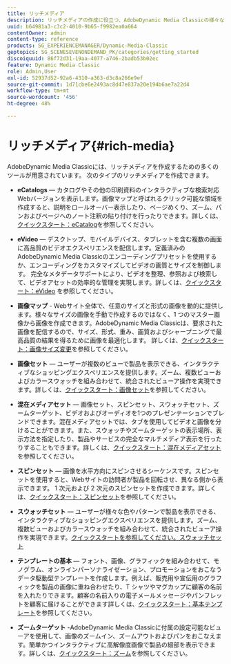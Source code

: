 ```yaml
---
title: リッチメディア
description: リッチメディアの作成に役立つ、AdobeDynamic Media Classicの様々なツールについて説明します。
uuid: b64981a3-c3c2-4010-9b65-f9982ea0a664
contentOwner: admin
content-type: reference
products: SG_EXPERIENCEMANAGER/Dynamic-Media-Classic
geptopics: SG_SCENESEVENONDEMAND_PK/categories/getting_started
discoiquuid: 86f72d31-19aa-4077-a746-2badb53b02ec
feature: Dynamic Media Classic
role: Admin,User
exl-id: 52937d52-92a6-4310-a363-d3c8a266e9ef
source-git-commit: 1d71cbe6e2493ac8d47e837a20e194b6ae7a22d4
workflow-type: tm+mt
source-wordcount: '456'
ht-degree: 48%

---
```


# リッチメディア{#rich-media}

AdobeDynamic Media Classicには、リッチメディアを作成するための多くのツールが用意されています。 次のタイプのリッチメディアを作成できます。

* **eCatalogs**  — カタログやその他の印刷資料のインタラクティブな検索対応Webバージョンを表示します。画像マップと呼ばれるクリック可能な領域を作成すると、説明をロールオーバー表示したり、ページめくり、ズーム、パンおよびページへのノート注釈の貼り付けを行ったりできます。詳しくは、[クイックスタート：eCatalog](/help/quick-start-ecatalog.md)を参照してください。

* **eVideo**  — デスクトップ、モバイルデバイス、タブレットを含む複数の画面に高品質のビデオエクスペリエンスを配信します。定義済みのAdobeDynamic Media Classicのエンコーディングプリセットを使用するか、エンコーディングをカスタマイズしてビデオの画質とサイズを制御します。 完全なメタデータサポートにより、ビデオを整理、参照および検索して、ビデオアセットの効率的な管理を実現します。詳しくは、[クイックスタート：eVideo](/help/quick-start-video.md) を参照してください。

* **画像マップ**  - Webサイト全体で、任意のサイズと形式の画像を動的に提供します。様々なサイズの画像を手動で作成するのではなく、1 つのマスター画像から画像を作成できます。AdobeDynamic Media Classicは、要求された画像を配信するので、サイズ、形式、重み、画質およびシャープニングで最高品質の結果を得るために画像を最適化します。
詳しくは、[クイックスタート：画像サイズ変更](/help/quick-start-image-sizing.md)を参照してください。

* **画像セット**  — ユーザーが複数のビューで製品を表示できる、インタラクティブなショッピングエクスペリエンスを提供します。ズーム、複数ビューおよびカラースウォッチを組み合わせて、統合されたビューア操作を実現できます。詳しくは、[クイックスタート：画像セット](/help/quick-start-image-sets.md)を参照してください。

* **混在メディアセット**  — 画像セット、スピンセット、スウォッチセット、ズームターゲット、ビデオおよびオーディオを1つのプレゼンテーションでブレンドできます。混在メディアセットでは、タブを使用してビデオと画像を分けることができます。また、スウォッチやズームターゲットの表示場所、表示方法を指定したり、製品やサービスの完全なマルチメディア表示を行ったりすることもできます。詳しくは、[クイックスタート：混在メディアセット](/help/quick-start-mixed-media-sets.md)を参照してください。

* **スピンセット**  — 画像を水平方向にスピンさせるシーケンスです。スピンセットを使用すると、Webサイトの訪問者が製品を回転させ、異なる側から表示できます。 1 次元および 2 次元のスピンセットを作成できます。詳しくは、[クイックスタート：スピンセット](/help/quick-start-spin-sets.md)を参照してください。

* **スウォッチセット**  — ユーザーが様々な色やパターンで製品を表示できる、インタラクティブなショッピングエクスペリエンスを提供します。ズーム、複数ビューおよびカラースウォッチを組み合わせて、統合されたビューア操作を実現できます。[クイックスタートを参照してください。スウォッチセット](/help/quick-start-swatch-sets.md)

* **テンプレートの基本**  — フォント、画像、グラフィックを組み合わせて、モノグラム、オンラインパーソナライゼーション、プロモーションをおこなうデータ駆動型テンプレートを作成します。例えば、販売用や宣伝用のグラフィックを製品の画像に重ね合わせたり、T シャツやマグカップに顧客の名前を入れたりできます。顧客の名前入りの電子メールメッセージやパンフレットを顧客に届けることができます詳しくは、[クイックスタート：基本テンプレート](/help/quick-start-template-basics.md)を参照してください。

* **ズームターゲット**  -AdobeDynamic Media Classicに付属の設定可能なビューアを使用して、画像のズームイン、ズームアウトおよびパンをおこなえます。簡単かつインタラクティブに高解像度画像で製品の細部を表示できます。詳しくは、[クイックスタート：ズーム](/help/quick-start-zoom.md)を参照してください。
